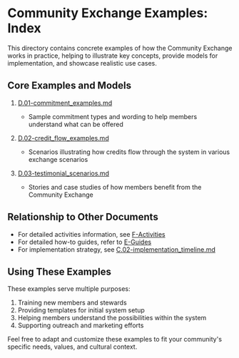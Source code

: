 # Community Exchange Examples: Index

This directory contains concrete examples of how the Community Exchange works in practice, helping to illustrate key concepts, provide models for implementation, and showcase realistic use cases.

## Core Examples and Models

1. [D.01-commitment_examples.md](./D.01-commitment_examples.md)
   - Sample commitment types and wording to help members understand what can be offered

2. [D.02-credit_flow_examples.md](./D.02-credit_flow_examples.md)
   - Scenarios illustrating how credits flow through the system in various exchange scenarios

3. [D.03-testimonial_scenarios.md](./D.03-testimonial_scenarios.md)
   - Stories and case studies of how members benefit from the Community Exchange

## Relationship to Other Documents

- For detailed activities information, see [F-Activities](../F-Activities/F.00-activities.md)
- For detailed how-to guides, refer to [E-Guides](../E-Guides/E.00-guides.md)
- For implementation strategy, see [C.02-implementation_timeline.md](../C-Implementation/C.02-implementation_timeline.md)

## Using These Examples

These examples serve multiple purposes:
1. Training new members and stewards
2. Providing templates for initial system setup
3. Helping members understand the possibilities within the system
4. Supporting outreach and marketing efforts

Feel free to adapt and customize these examples to fit your community's specific needs, values, and cultural context.